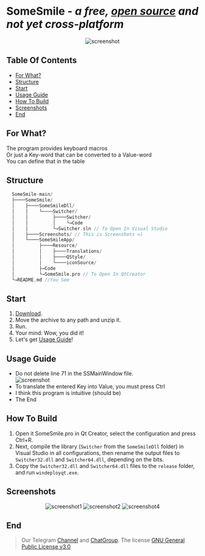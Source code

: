 # SomeSmile - ***a free, [open source](https://en.wikipedia.org/wiki/Open_source) and not yet cross-platform***

<div align="center">
  <img src="https://github.com/Sonic-TheHedgehog/SomeSmile/blob/main/SomeSmile/Screenshots/5.PNG" alt="screenshot" />
</div>

## Table Of Contents
- [For What?](#For-What)
- [Structure](#Structure)
- [Start](#Start)
- [Usage Guide](#Usage-Guide)
- [How To Build](#How-To-Build)
- [Screenshots](#Screenshots)
- [End](#End)

## For What?
 The program provides keyboard macros <br>
 Or just a Key-word that can be converted to a Value-word <br>
 You can define that in the table <br>

## Structure
```cpp
  SomeSmile-main/
  ├────SomeSmile/
  │    ├────SomeSmileDll/
  │    │    └────Switcher/
  │    │         ├────Switcher/
  │    │         │    └→Code
  │    │         └→Switcher.sln // To Open In Visual Studio
  │    ├────Screenshots/ // This is Screenshots =)
  │    └────SomeSmileApp/
  │         ├────Resource/
  │         │    ├────Translations/
  │         │    ├────QStyle/
  │         │    └────iconSource/
  │         ├→Code
  │         └→SomeSmile.pro // To Open In QtCreator
  └→README.md //You See
```

## Start
1. [Download](https://github.com/Sonic-TheHedgehog/SomeSmile/releases).
2. Move the archive to any path and unzip it.
3. Run.
4. Your mind: Wow, you did it!
5. Let's get [Usage Guide](#Usage-Guide)!

## Usage Guide
- Do not delete line 71 in the SSMainWindow file.
  <div>
    <img src="https://github.com/Sonic-TheHedgehog/SomeSmile/blob/main/SomeSmile/Screenshots/6.png" alt="screenshot" />
  </div>
- To translate the entered Key into Value, you must press Ctrl
- I think this program is intuitive (should be)
- The End

## How To Build
1. Open it SomeSmile.pro in Qt Creator, select the configuration and press Ctrl+R.
2. Next, compile the library (`Switcher` from the `SomeSmileDll` folder) in Visual Studio in all configurations, then rename the output files to `Switcher32.dll` and `Switcher64.dll`, depending on the bits.
3. Copy the `Switcher32.dll` and `Switcher64.dll` files to the `release` folder, and run `windeployqt.exe`.


## Screenshots
<div align="center">
  <img src="https://github.com/Sonic-TheHedgehog/SomeSmile/blob/main/SomeSmile/Screenshots/1.png" alt="screenshot1" />
  <img src="https://github.com/Sonic-TheHedgehog/SomeSmile/blob/main/SomeSmile/Screenshots/2.png" alt="screenshot2" />
  <img src="https://github.com/Sonic-TheHedgehog/SomeSmile/blob/main/SomeSmile/Screenshots/4.png" alt="screenshot4" />
</div> 

## End
> Our Telegram [Channel](https://t.me/SomeSmile_ru_en) and [ChatGroup](https://t.me/SomeSmile_ru_en).
> The license [GNU General Public License v3.0](https://www.gnu.org/licenses/gpl.html)
